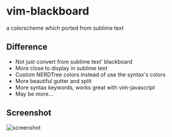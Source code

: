 # vim-blackboard
a colorscheme which ported from sublime text

## Difference

* Not just convert from sublime text' blackboard
* More close to display in sublime text
* Custom NERDTree colors instead of use the syntax's colors
* More beautiful gutter and split
* More syntax keywords, works great with vim-javascript
* May be more...

## Screenshot
![screenshot](https://raw.githubusercontent.com/lisposter/vim-blackboard/master/screenshot.png)

